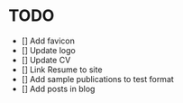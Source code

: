 # TODO

- [] Add favicon
- [] Update logo
- [] Update CV
- [] Link Resume to site
- [] Add sample publications to test format
- [] Add posts in blog